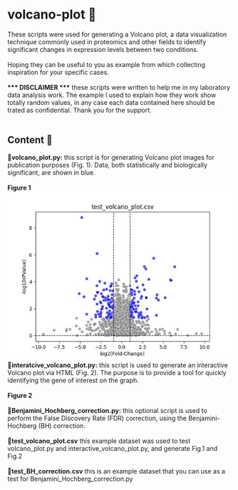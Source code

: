 # volcano-plot :volcano: 
These scripts were used for generating a Volcano plot, a data visualization technique commonly used in proteomics and other fields to identify significant changes in expression levels between two conditions.<br>
<br>
Hoping they can be useful to you as example from which collecting inspiration for your specific cases.<br>
<br>
**\*\*\* DISCLAIMER \*\*\*** these scripts were written to help me in my laboratory data analysis work. The example I used to explain how they work show totally random values, in any case each data contained here should be trated as confidential. Thank you for the support.<br>
<br>
## Content :open_book:<br>
**:small_red_triangle_down:volcano_plot.py:** this script is for generating Volcano plot images for publication purposes (Fig. 1). Data, both statistically and biologically significant, are shown in blue. <br><br>
**Figure 1**<br>
<img src="https://github.com/alanzanardi/volcano-plot/blob/main/Fig1.jpeg">
<br>
**:small_red_triangle_down:interatcive_volcano_plot.py:** this script is used to generate an interactive Volcano plot via HTML (Fig. 2). The purpose is to provide a tool for quickly identifying the gene of interest on the graph.<br>
<br>
**Figure 2**<br>
<br>
**:small_red_triangle_down:Benjamini_Hochberg_correction.py:** this optional script is used to perform the False Discovery Rate (FDR) correction, using the Benjamini-Hochberg (BH) correction.
<br>
<br>
**:small_red_triangle_down:test_volcano_plot.csv** this example dataset was used to test volcano_plot.py and interactive_volcano_plot.py, and generate Fig.1 and Fig.2<br>
<br>
**:small_red_triangle_down:test_BH_correction.csv** this is an example dataset that you can use as a test for Benjamini_Hochberg_correction.py<br>
